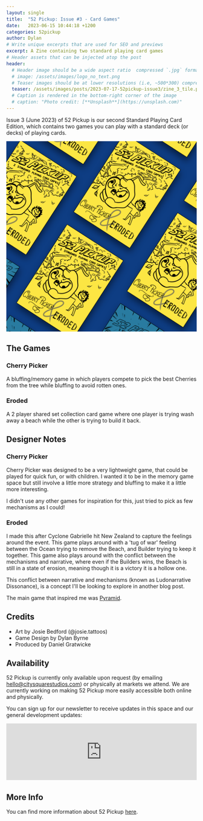 ```yaml
---
layout: single
title:  "52 Pickup: Issue #3 - Card Games"
date:   2023-06-15 10:44:18 +1200
categories: 52pickup
author: Dylan
# Write unique excerpts that are used for SEO and previews
excerpt: A Zine containing two standard playing card games
# Header assets that can be injected atop the post
header:
  # Header image should be a wide aspect ratio  compressed `.jpg` format
  # image: /assets/images/logo_no_text.png
  # Teaser images should be at lower resolutions (i.e, ~500*300) compressed `.jpg` format
  teaser: /assets/images/posts/2023-07-17-52pickup-issue3/zine_3_tile.png
  # Caption is rendered in the bottom-right corner of the image
  # caption: "Photo credit: [**Unsplash**](https://unsplash.com)"
---
```


Issue 3 (June 2023) of 52 Pickup is our second Standard Playing Card Edition, which contains two games you can play with a standard deck (or decks) of playing cards.

![52 Pickup Zine](/assets/images/posts/2023-07-17-52pickup-issue3/zine_3_tile.png)

## The Games

### Cherry Picker
A bluffing/memory game in which players compete to pick the best Cherries from the tree while bluffing to avoid rotten ones.

### Eroded
A 2 player shared set collection card game where one player is trying wash away a beach while the other is trying to build it back.

## Designer Notes

### Cherry Picker
Cherry Picker was designed to be a very lightweight game, that could be played for quick fun, or with children. I wanted it to be in the memory game space but still involve a little more strategy and bluffing to make it a little more interesting.

I didn't use any other games for inspiration for this, just tried to pick as few mechanisms as I could! 

### Eroded
I made this after Cyclone Gabrielle hit New Zealand to capture the feelings around the event. This game plays around with a 'tug of war' feeling between the Ocean trying to remove the Beach, and Builder trying to keep it together. This game also plays around with the conflict between the mechanisms and narrative, where even if the Builders wins, the Beach is still in a state of erosion, meaning though it is a victory it is a hollow one.

This conflict between narrative and mechanisms (known as Ludonarrative Dissonance), is a concept I'll be looking to explore in another blog post.

The main game that inspired me was [Pyramid](https://boardgamegeek.com/boardgame/140480/pyramid).

## Credits
- Art by Josie Bedford (@josie.tattoos)
- Game Design by Dylan Byrne
- Produced by Daniel Gratwicke

## Availability
52 Pickup is currently only available upon request (by emailing [hello@citysquarestudios.com](mailto:hello@citysquarestudios.com)) or physically at markets we attend. We are currently working on making 52 Pickup more easily accessible both online and physically.

You can sign up for our newsletter to receive updates in this space and our general development updates:

<iframe
    scrolling="no"
    style="width:100%!important;height:150px;border:0px #ccc solid !important"
    src="https://buttondown.email/CitySquareStudios?as_embed=true"
></iframe>

## More Info
You can find more information about 52 Pickup [here](https://blog.citysquarestudios.com/52pickup/2023/04/03/52pickup-post.html).
